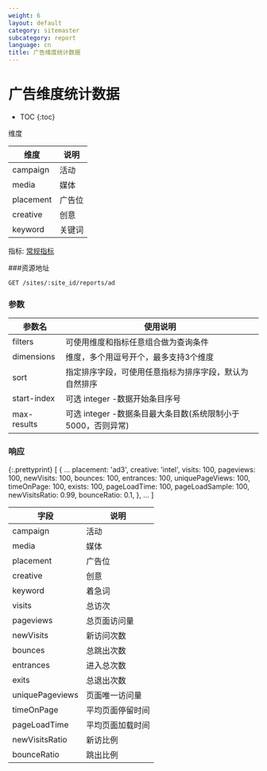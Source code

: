 ```yaml
---
weight: 6
layout: default
category: sitemaster
subcategory: report
language: cn
title: 广告维度统计数据
---
```


# 广告维度统计数据

* TOC
{:toc}

维度

| 维度      | 说明   |
|-----------|--------|
| campaign  | 活动   |
| media     | 媒体   |
| placement | 广告位 |
| creative  | 创意   |
| keyword   | 关键词 |

指标: [常规指标](/doc/sitemaster/v1/cn/site_report.html#常规指标)

###资源地址

    GET /sites/:site_id/reports/ad

### 参数


| 参数名      | 使用说明                                                     |
|-------------|--------------------------------------------------------------|
| filters     | 可使用维度和指标任意组合做为查询条件                         |
| dimensions  | 维度，多个用逗号开个，最多支持3个维度                        |
| sort        | 指定排序字段，可使用任意指标为排序字段，默认为自然排序       |
| start-index | 可选 integer -数据开始条目序号                               |
| max-results | 可选 integer -数据条目最大条目数(系统限制小于5000，否则异常) |

### 响应

{:.prettyprint}
    [
        {
            ...
            placement: 'ad3',
            creative: 'intel',
            visits: 100,
            pageviews: 100,
            newVisits: 100,
            bounces: 100,
            entrances: 100,
            uniquePageViews: 100,
            timeOnPage: 100,
            exists: 100,
            pageLoadTime: 100,
            pageLoadSample: 100,
            newVisitsRatio: 0.99,
            bounceRatio: 0.1,
        },
        ...
    ]


| 字段            | 说明             |
|-----------------|------------------|
| campaign        | 活动             |
| media           | 媒体             |
| placement       | 广告位           |
| creative        | 创意             |
| keyword         | 着急词           |
| visits          | 总访次           |
| pageviews       | 总页面访问量     |
| newVisits       | 新访问次数       |
| bounces         | 总跳出次数       |
| entrances       | 进入总次数       |
| exits           | 总退出次数       |
| uniquePageviews | 页面唯一访问量   |
| timeOnPage      | 平均页面停留时间 |
| pageLoadTime    | 平均页面加载时间 |
| newVisitsRatio  | 新访比例         |
| bounceRatio     | 跳出比例         |

